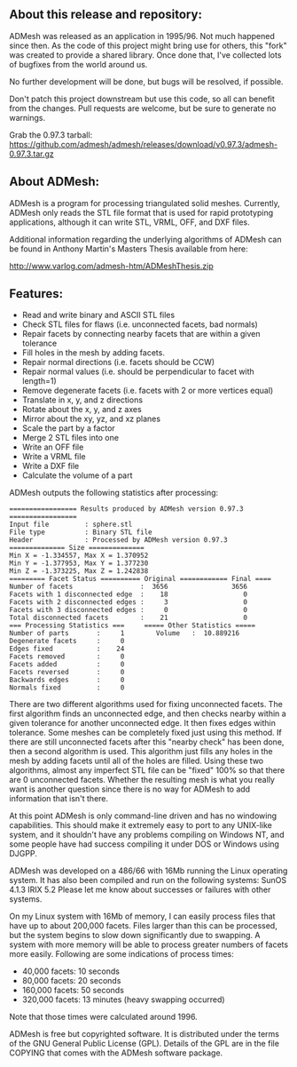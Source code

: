 About this release and repository:
----------------------------------

ADMesh was released as an application in 1995/96. Not much happened since then.
As the code of this project might bring use for others, this "fork" was created
to provide a shared library. Once done that, I've collected lots of bugfixes
from the world around us.

No further development will be done, but bugs will be resolved, if possible.

Don't patch this project downstream but use this code, so all can benefit from
the changes. Pull requests are welcome, but be sure to generate no warnings.

Grab the 0.97.3 tarball:
https://github.com/admesh/admesh/releases/download/v0.97.3/admesh-0.97.3.tar.gz

About ADMesh:
-------------

ADMesh is a program for processing triangulated solid meshes. Currently,
ADMesh only reads the STL file format that is used for rapid prototyping
applications, although it can write STL, VRML, OFF, and DXF files.

Additional information regarding the underlying algorithms of ADMesh
can be found in Anthony Martin's Masters Thesis available from here:

http://www.varlog.com/admesh-htm/ADMeshThesis.zip

Features:
---------

 * Read and write binary and ASCII STL files
 * Check STL files for flaws (i.e. unconnected facets, bad normals)
 * Repair facets by connecting nearby facets that are within a given tolerance
 * Fill holes in the mesh by adding facets.
 * Repair normal directions (i.e. facets should be CCW)
 * Repair normal values (i.e. should be perpendicular to facet with length=1)
 * Remove degenerate facets (i.e. facets with 2 or more vertices equal)
 * Translate in x, y, and z directions
 * Rotate about the x, y, and z axes
 * Mirror about the xy, yz, and xz planes
 * Scale the part by a factor
 * Merge 2 STL files into one
 * Write an OFF file 
 * Write a VRML file 
 * Write a DXF file 
 * Calculate the volume of a part

ADMesh outputs the following statistics after processing:

````
================= Results produced by ADMesh version 0.97.3 =================
Input file         : sphere.stl
File type          : Binary STL file
Header             : Processed by ADMesh version 0.97.3
============== Size ==============
Min X = -1.334557, Max X = 1.370952
Min Y = -1.377953, Max Y = 1.377230
Min Z = -1.373225, Max Z = 1.242838
========= Facet Status ========== Original ============ Final ====
Number of facets                 :  3656                3656
Facets with 1 disconnected edge  :    18                   0
Facets with 2 disconnected edges :     3                   0
Facets with 3 disconnected edges :     0                   0
Total disconnected facets        :    21                   0
=== Processing Statistics ===     ===== Other Statistics =====
Number of parts       :     1        Volume   :  10.889216
Degenerate facets     :     0
Edges fixed           :    24
Facets removed        :     0
Facets added          :     0
Facets reversed       :     0
Backwards edges       :     0
Normals fixed         :     0
````

There are two different algorithms used for fixing unconnected facets.  The
first algorithm finds an unconnected edge, and then checks nearby within a
given tolerance for another unconnected edge.  It then fixes edges within
tolerance.  Some meshes can be completely fixed just using this method.  If
there are still unconnected facets after this "nearby check" has been done,
then a second algorithm is used.  This algorithm just fills any holes in the
mesh by adding facets until all of the holes are filled.  Using these two
algorithms, almost any imperfect STL file can be "fixed" 100% so that there
are 0 unconnected facets.  Whether the resulting mesh is what you really
want is another question since there is no way for ADMesh to add information
that isn't there.

At this point ADMesh is only command-line driven and has no windowing
capabilities.  This should make it extremely easy to port to any UNIX-like
system, and it shouldn't have any problems compiling on Windows NT, and some
people have had success compiling it under DOS or Windows using DJGPP.

ADMesh was developed on a 486/66 with 16Mb running the Linux operating system.
It has also been compiled and run on the following systems:
SunOS 4.1.3
IRIX  5.2
Please let me know about successes or failures with other systems.

On my Linux system with 16Mb of memory, I can easily process files that have
up to about 200,000 facets.  Files larger than this can be processed, but
the system begins to slow down significantly due to swapping.  A system with
more memory will be able to process greater numbers of facets more easily.
Following are some indications of process times:

 * 40,000  facets: 10 seconds
 * 80,000  facets: 20 seconds
 * 160,000 facets: 50 seconds
 * 320,000 facets: 13 minutes (heavy swapping occurred)

Note that those times were calculated around 1996.

ADMesh is free but copyrighted software.  It is distributed under the terms
of the GNU General Public License (GPL). Details of the GPL are in the file
COPYING that comes with the ADMesh software package.

